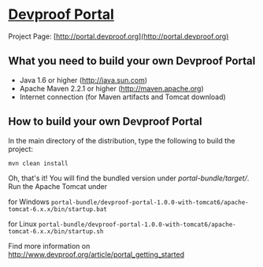[Devproof Portal](http://portal.devproof.org/)
==============================================

Project Page: [http://portal.devproof.org](http://portal.devproof.org)

What you need to build your own Devproof Portal
-----------------------------------------------

* Java 1.6 or higher (http://java.sun.com)
* Apache Maven 2.2.1 or higher (http://maven.apache.org)
* Internet connection (for Maven artifacts and Tomcat download)

How to build your own Devproof Portal
-------------------------------------

In the main directory of the distribution, type the following to build the project:

`mvn clean install`

Oh, that's it! You will find the bundled version under *portal-bundle/target/*.
Run the Apache Tomcat under 

for Windows `portal-bundle/devproof-portal-1.0.0-with-tomcat6/apache-tomcat-6.x.x/bin/startup.bat`

for Linux `portal-bundle/devproof-portal-1.0.0-with-tomcat6/apache-tomcat-6.x.x/bin/startup.sh`

Find more information on http://www.devproof.org/article/portal_getting_started